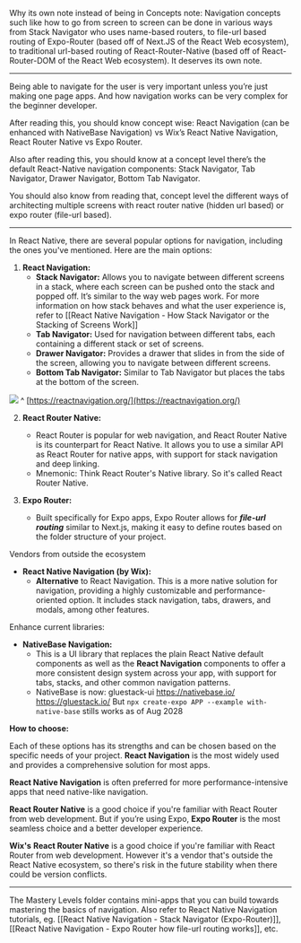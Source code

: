 Why its own note instead of being in Concepts note:
Navigation concepts such like how to go from screen to screen can be done in various ways from Stack Navigator who uses name-based routers, to file-url based routing of Expo-Router (based off of Next.JS of the React Web ecosystem), to traditional url-based routing of React-Router-Native (based off of React-Router-DOM of the React Web ecosystem). It deserves its own note.

---

Being able to navigate for the user is very important unless you’re just making one page apps. And how navigation works can be very complex for the beginner developer.   

After reading this, you should know concept wise: React Navigation (can be enhanced with NativeBase Navigation) vs Wix’s React Native Navigation, React Router Native vs Expo Router.

Also after reading this, you should know at a concept level there’s the default React-Native navigation components: Stack Navigator, Tab Navigator, Drawer Navigator, Bottom Tab Navigator.

You should also know from reading that, concept level the different ways of architecting multiple screens with react router native (hidden url based) or expo router (file-url based).

---

In React Native, there are several popular options for navigation, including the ones you've mentioned. Here are the main options:  

1. **React Navigation:**
	- **Stack Navigator:** Allows you to navigate between different screens in a stack, where each screen can be pushed onto the stack and popped off. It’s similar to the way web pages work. For more information on how stack behaves and what the user experience is, refer to [[React Native Navigation - How Stack Navigator or the Stacking of Screens Work]]
	- **Tab Navigator:** Used for navigation between different tabs, each containing a different stack or set of screens.
	- **Drawer Navigator:** Provides a drawer that slides in from the side of the screen, allowing you to navigate between different screens.
	- **Bottom Tab Navigator:** Similar to Tab Navigator but places the tabs at the bottom of the screen.  

![](https://i.imgur.com/ie28FiP.png)
^ [https://reactnavigation.org/](https://reactnavigation.org/)

2. **React Router Native:**
	- React Router is popular for web navigation, and React Router Native is its counterpart for React Native. It allows you to use a similar API as React Router for native apps, with support for stack navigation and deep linking.
	- Mnemonic: Think React Router's Native library. So it's called React Router Native.

4. **Expo Router:**
	- Built specifically for Expo apps, Expo Router allows for **_file-url routing_** similar to Next.js, making it easy to define routes based on the folder structure of your project.

Vendors from outside the ecosystem
- **React Native Navigation (by Wix):**
	- **Alternative** to React Navigation. This is a more native solution for navigation, providing a highly customizable and performance-oriented option. It includes stack navigation, tabs, drawers, and modals, among other features.

Enhance current libraries:
- **NativeBase Navigation:**
	- This is a UI library that replaces the plain React Native default components as well as the **React Navigation** components to offer a more consistent design system across your app, with support for tabs, stacks, and other common navigation patterns.
	- NativeBase is now: gluestack-ui
	https://nativebase.io/
	https://gluestack.io/
	But `npx create-expo APP --example with-native-base` stills works as of Aug 2028

**How to choose:**

Each of these options has its strengths and can be chosen based on the specific needs of your project. **React Navigation** is the most widely used and provides a comprehensive solution for most apps. 

**React Native Navigation** is often preferred for more performance-intensive apps that need native-like navigation.

**React Router Native** is a good choice if you're familiar with React Router from web development. But if you’re using Expo, **Expo Router** is the most seamless choice and a better developer experience.

**Wix's** **React Router Native** is a good choice if you're familiar with React Router from web development. However it's a vendor that's outside the React Native ecosystem, so there's risk in the future stability when there could be version conflicts.

---

The Mastery Levels folder contains mini-apps that you can build towards mastering the basics of navigation. Also refer to React Native Navigation tutorials, eg. [[React Native Navigation - Stack Navigator (Expo-Router)]], [[React Native Navigation - Expo Router how file-url routing works]], etc.
